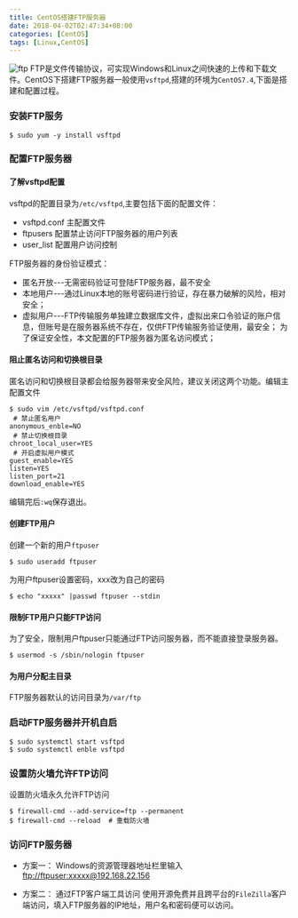```yaml
---
title: CentOS搭建FTP服务器
date: 2018-04-02T02:47:34+08:00
categories: [CentOS]
tags: [Linux,CentOS]
---
```

![ftp](/images/FTP-Server.png "FTP")
FTP是文件传输协议，可实现Windows和Linux之间快速的上传和下载文件。CentOS下搭建FTP服务器一般使用`vsftpd`,搭建的环境为`CentOS7.4`,下面是搭建和配置过程。
<!--more-->

### 安装FTP服务

    $ sudo yum -y install vsftpd

### 配置FTP服务器
#### 了解vsftpd配置
vsftpd的配置目录为`/etc/vsftpd`,主要包括下面的配置文件：
* vsftpd.conf  主配置文件
* ftpusers  配置禁止访问FTP服务器的用户列表
* user_list 配置用户访问控制

FTP服务器的身份验证模式：
* 匿名开放---无需密码验证可登陆FTP服务器，最不安全
* 本地用户---通过Linux本地的账号密码进行验证，存在暴力破解的风险，相对安全；
* 虚拟用户---FTP传输服务单独建立数据库文件，虚拟出来口令验证的账户信息，但账号是在服务器系统不存在，仅供FTP传输服务验证使用，最安全；
为了保证安全性，本文配置的FTP服务器为匿名访问模式；

#### 阻止匿名访问和切换根目录
匿名访问和切换根目录都会给服务器带来安全风险，建议关闭这两个功能。编辑主配置文件

```shell
$ sudo vim /etc/vsftpd/vsftpd.conf
 # 禁止匿名用户 
anonymous_enble=NO
 # 禁止切换根目录
chroot_local_user=YES
 # 开启虚拟用户模式
guest_enable=YES
listen=YES
listen_port=21
download_enable=YES
```
编辑完后`:wq`保存退出。

#### 创建FTP用户
创建一个新的用户`ftpuser`

    $ sudo useradd ftpuser

为用户ftpuser设置密码，xxx改为自己的密码

    $ echo "xxxxx" |passwd ftpuser --stdin

#### 限制FTP用户只能FTP访问
为了安全，限制用户ftpuser只能通过FTP访问服务器，而不能直接登录服务器。

    $ usermod -s /sbin/nologin ftpuser

#### 为用户分配主目录
FTP服务器默认的访问目录为`/var/ftp`

### 启动FTP服务器并开机自启

    $ sudo systemctl start vsftpd
    $ sudo systemctl enble vsftpd

### 设置防火墙允许FTP访问
设置防火墙永久允许FTP访问

    $ firewall-cmd --add-service=ftp --permanent
    $ firewall-cmd --reload  # 重载防火墙

### 访问FTP服务器
* 方案一：
Windows的资源管理器地址栏里输入<ftp://ftpuser:xxxxx@192.168.22.156>

* 方案二：
通过FTP客户端工具访问
使用开源免费并且跨平台的`FileZilla`客户端访问，填入FTP服务器的IP地址，用户名和密码便可以访问。

